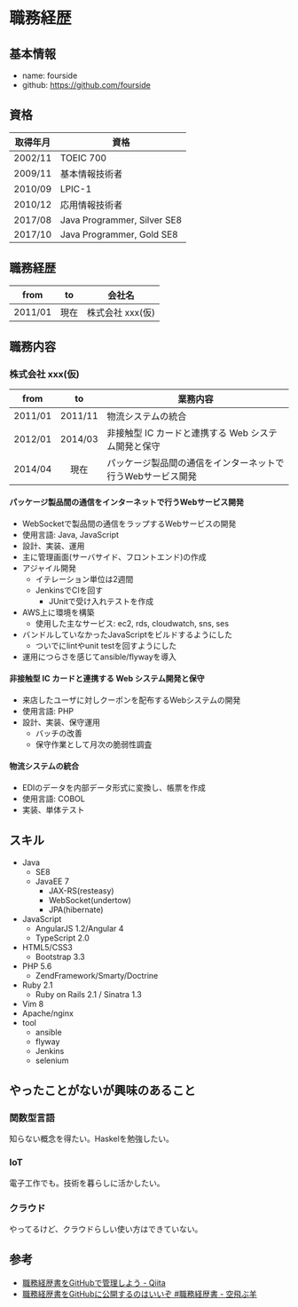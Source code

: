 # 職務経歴

## 基本情報

- name: fourside
- github: https://github.com/fourside

## 資格

| 取得年月 | 資格                        |
| :------: |-----------------------------|
| 2002/11  | TOEIC 700                   |
| 2009/11  | 基本情報技術者              |
| 2010/09  | LPIC-1                      |
| 2010/12  | 応用情報技術者              |
| 2017/08  | Java Programmer, Silver SE8 |
| 2017/10  | Java Programmer, Gold SE8   |

## 職務経歴

| from     | to        | 会社名           |
|:--------:|:---------:|------------------|
| 2011/01  | 現在      | 株式会社 xxx(仮) |

## 職務内容

### 株式会社 xxx(仮)

| from     | to        | 業務内容 |
|:--------:|:---------:|----------|
| 2011/01  | 2011/11   | 物流システムの統合 |
| 2012/01  | 2014/03   | 非接触型 IC カードと連携する Web システム開発と保守 |
| 2014/04  | 現在      | パッケージ製品間の通信をインターネットで行うWebサービス開発 |

#### パッケージ製品間の通信をインターネットで行うWebサービス開発

- WebSocketで製品間の通信をラップするWebサービスの開発
- 使用言語: Java, JavaScript
- 設計、実装、運用
- 主に管理画面(サーバサイド、フロントエンド)の作成
- アジャイル開発
    - イテレーション単位は2週間
    - JenkinsでCIを回す
        - JUnitで受け入れテストを作成
- AWS上に環境を構築
    - 使用した主なサービス: ec2, rds, cloudwatch, sns, ses
- バンドルしていなかったJavaScriptをビルドするようにした
    - ついでにlintやunit testを回すようにした
- 運用につらさを感じてansible/flywayを導入

#### 非接触型 IC カードと連携する Web システム開発と保守

- 来店したユーザに対しクーポンを配布するWebシステムの開発
- 使用言語: PHP
- 設計、実装、保守運用
    - バッチの改善
    - 保守作業として月次の脆弱性調査

#### 物流システムの統合

- EDIのデータを内部データ形式に変換し、帳票を作成
- 使用言語: COBOL
- 実装、単体テスト

## スキル
- Java
    - SE8
    - JavaEE 7
        - JAX-RS(resteasy)
        - WebSocket(undertow)
        - JPA(hibernate)
- JavaScript
    - AngularJS 1.2/Angular 4
    - TypeScript 2.0
- HTML5/CSS3
    - Bootstrap 3.3
- PHP 5.6
    - ZendFramework/Smarty/Doctrine
- Ruby 2.1
    - Ruby on Rails 2.1 / Sinatra 1.3
- Vim 8
- Apache/nginx
- tool
    - ansible
    - flyway
    - Jenkins
    - selenium


## やったことがないが興味のあること

### 関数型言語
知らない概念を得たい。Haskelを勉強したい。

### IoT
電子工作でも。技術を暮らしに活かしたい。

### クラウド
やってるけど、クラウドらしい使い方はできていない。


## 参考
- [職務経歴書をGitHubで管理しよう - Qiita](https://qiita.com/okoysm/items/abcad0b4aefa585bc50b)
- [職務経歴書をGitHubに公開するのはいいぞ #職務経歴書 - 空飛ぶ羊](http://okoysm.hatenablog.jp/entry/2016/12/19/060000)

